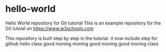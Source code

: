 # hello-world
Hello World repository for Git tutorial
This is an example repository for the Git tutoial on https://www.w3schools.com

This repository is built step by step in the tutorial.
it now include step for github
hello class
good moning
moning
good moning
good moning class
